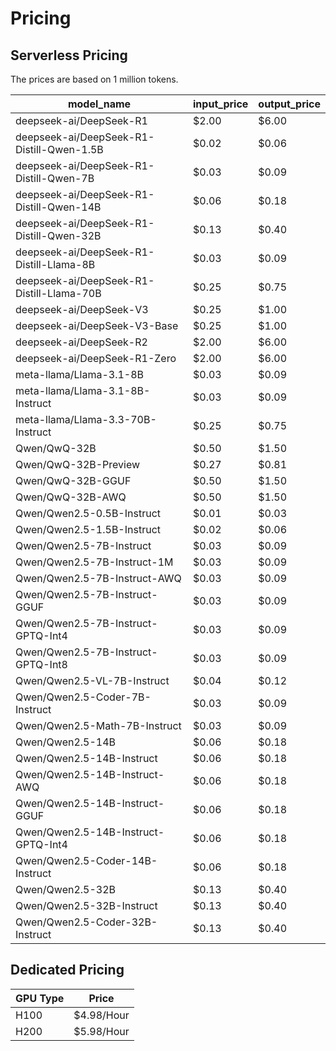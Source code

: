 # Pricing
## Serverless Pricing
The prices are based on 1 million tokens.

| model_name                                | input_price | output_price |
|-------------------------------------------|-------------|--------------|
| deepseek-ai/DeepSeek-R1                   | $2.00       | $6.00        |
| deepseek-ai/DeepSeek-R1-Distill-Qwen-1.5B | $0.02       | $0.06        |
| deepseek-ai/DeepSeek-R1-Distill-Qwen-7B   | $0.03       | $0.09        |
| deepseek-ai/DeepSeek-R1-Distill-Qwen-14B  | $0.06       | $0.18        |
| deepseek-ai/DeepSeek-R1-Distill-Qwen-32B  | $0.13       | $0.40        |
| deepseek-ai/DeepSeek-R1-Distill-Llama-8B  | $0.03       | $0.09        |
| deepseek-ai/DeepSeek-R1-Distill-Llama-70B | $0.25       | $0.75        |
| deepseek-ai/DeepSeek-V3                   | $0.25       | $1.00        |
| deepseek-ai/DeepSeek-V3-Base              | $0.25       | $1.00        |
| deepseek-ai/DeepSeek-R2                   | $2.00       | $6.00        |
| deepseek-ai/DeepSeek-R1-Zero              | $2.00       | $6.00        |
| meta-llama/Llama-3.1-8B                   | $0.03       | $0.09        |
| meta-llama/Llama-3.1-8B-Instruct          | $0.03       | $0.09        |
| meta-llama/Llama-3.3-70B-Instruct         | $0.25       | $0.75        |
| Qwen/QwQ-32B                              | $0.50       | $1.50        |
| Qwen/QwQ-32B-Preview                      | $0.27       | $0.81        |
| Qwen/QwQ-32B-GGUF                         | $0.50       | $1.50        |
| Qwen/QwQ-32B-AWQ                          | $0.50       | $1.50        |
| Qwen/Qwen2.5-0.5B-Instruct                | $0.01       | $0.03        |
| Qwen/Qwen2.5-1.5B-Instruct                | $0.02       | $0.06        |
| Qwen/Qwen2.5-7B-Instruct                  | $0.03       | $0.09        |
| Qwen/Qwen2.5-7B-Instruct-1M               | $0.03       | $0.09        |
| Qwen/Qwen2.5-7B-Instruct-AWQ              | $0.03       | $0.09        |
| Qwen/Qwen2.5-7B-Instruct-GGUF             | $0.03       | $0.09        |
| Qwen/Qwen2.5-7B-Instruct-GPTQ-Int4        | $0.03       | $0.09        |
| Qwen/Qwen2.5-7B-Instruct-GPTQ-Int8        | $0.03       | $0.09        |
| Qwen/Qwen2.5-VL-7B-Instruct               | $0.04       | $0.12        |
| Qwen/Qwen2.5-Coder-7B-Instruct            | $0.03       | $0.09        |
| Qwen/Qwen2.5-Math-7B-Instruct             | $0.03       | $0.09        |
| Qwen/Qwen2.5-14B                          | $0.06       | $0.18        |
| Qwen/Qwen2.5-14B-Instruct                 | $0.06       | $0.18        |
| Qwen/Qwen2.5-14B-Instruct-AWQ             | $0.06       | $0.18        |
| Qwen/Qwen2.5-14B-Instruct-GGUF            | $0.06       | $0.18        |
| Qwen/Qwen2.5-14B-Instruct-GPTQ-Int4       | $0.06       | $0.18        |
| Qwen/Qwen2.5-Coder-14B-Instruct           | $0.06       | $0.18        |
| Qwen/Qwen2.5-32B                          | $0.13       | $0.40        |
| Qwen/Qwen2.5-32B-Instruct                 | $0.13       | $0.40        |
| Qwen/Qwen2.5-Coder-32B-Instruct           | $0.13       | $0.40        |

## Dedicated Pricing

| GPU Type | Price      |
|----------|------------|
| H100     | $4.98/Hour |
| H200     | $5.98/Hour |